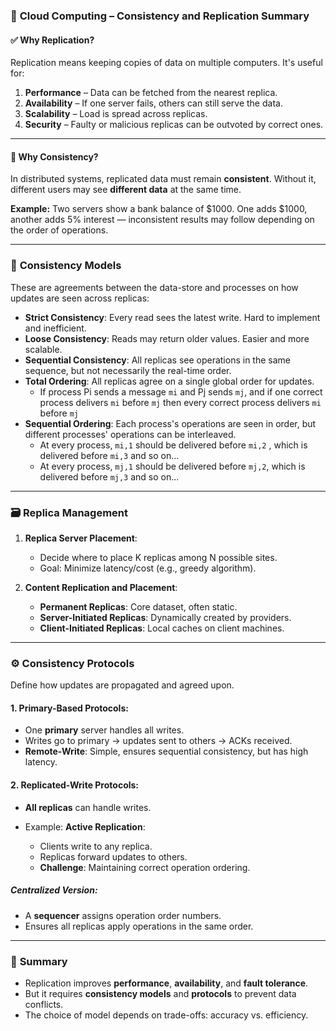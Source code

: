 ### 📘 **Cloud Computing – Consistency and Replication Summary**

#### ✅ **Why Replication?**

Replication means keeping copies of data on multiple computers. It's useful for:

1. **Performance** – Data can be fetched from the nearest replica.
2. **Availability** – If one server fails, others can still serve the data.
3. **Scalability** – Load is spread across replicas.
4. **Security** – Faulty or malicious replicas can be outvoted by correct ones.

---

#### 🔁 **Why Consistency?**

In distributed systems, replicated data must remain **consistent**. Without it, different users may see **different data** at the same time.

**Example:** Two servers show a bank balance of \$1000. One adds \$1000, another adds 5% interest — inconsistent results may follow depending on the order of operations.

---

### 🧠 **Consistency Models**

These are agreements between the data-store and processes on how updates are seen across replicas:

* **Strict Consistency**: Every read sees the latest write. Hard to implement and inefficient.
* **Loose Consistency**: Reads may return older values. Easier and more scalable.
* **Sequential Consistency**: All replicas see operations in the same sequence, but not necessarily the real-time order.
* **Total Ordering**: All replicas agree on a single global order for updates.
  * If process Pi sends a message `mi` and Pj sends `mj`, and if one correct process delivers `mi` before `mj` then every correct process delivers `mi` before `mj`
* **Sequential Ordering**: Each process's operations are seen in order, but different processes' operations can be interleaved.
  * At every process, `mi,1` should be delivered before `mi,2` , which is delivered before `mi,3` and so on...
  * At every process, `mj,1` should be delivered before `mj,2`, which is delivered before `mj,3` and so on...

---

### 🗃️ **Replica Management**

1. **Replica Server Placement**:

   * Decide where to place K replicas among N possible sites.
   * Goal: Minimize latency/cost (e.g., greedy algorithm).

2. **Content Replication and Placement**:

   * **Permanent Replicas**: Core dataset, often static.
   * **Server-Initiated Replicas**: Dynamically created by providers.
   * **Client-Initiated Replicas**: Local caches on client machines.

---

### ⚙️ **Consistency Protocols**

Define how updates are propagated and agreed upon.

#### 1. **Primary-Based Protocols**:

* One **primary** server handles all writes.
* Writes go to primary → updates sent to others → ACKs received.
* **Remote-Write**: Simple, ensures sequential consistency, but has high latency.

#### 2. **Replicated-Write Protocols**:

* **All replicas** can handle writes.
* Example: **Active Replication**:

  * Clients write to any replica.
  * Replicas forward updates to others.
  * **Challenge**: Maintaining correct operation ordering.

##### Centralized Version:

* A **sequencer** assigns operation order numbers.
* Ensures all replicas apply operations in the same order.

---

### 🧾 **Summary**

* Replication improves **performance**, **availability**, and **fault tolerance**.
* But it requires **consistency models** and **protocols** to prevent data conflicts.
* The choice of model depends on trade-offs: accuracy vs. efficiency.
